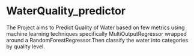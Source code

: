 # WaterQuality_predictor
The Project aims to Predict Quality of Water based on few metrics using machine learning techniques specifically MultiOutputRegressor wrapped around a RandomForestRegressor.Then classify the water into categories by quality level.
